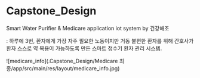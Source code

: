 # Capstone_Design

Smart Water Purifier & Medicare application iot system by 건강해조

: 하루에 3번, 환자에게 가장 자주 필요한 노동이지만 거동 불편한 환자를 위해
간호사가 환자 스스로 약 복용이  가능하도록 만든 스마트 정수기 환자 관리 시스템.

![medicare_info](.Capstone_Design/Medicare 최종/app/src/main/res/layout/medicare_info.jpg)
